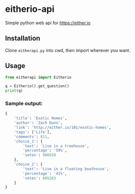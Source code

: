 # eitherio-api
Simple python web api for https://either.io

## Installation
Clone `eitherapi.py` into cwd, then import wherever you want.

## Usage
```py
from eitherapi import Eitherio

q = Eitherio().get_question()
print(q)
```
### Sample output:
```py
{
    'title': 'Exotic Homes',
    'author': 'Zach Dunn',
    'link': 'http://either.io/101/exotic-homes',
    'tags': ['Life'],
    'comments': 811,
    'choice_1': {
        'text': 'Live in a treehouse',
        'percentage': '59%',
        'votes': 966920
    },
    'choice_2': {
        'text': 'Live in a floating boathouse',
        'percentage': '41%',
        'votes': 685263
    }
}
```
